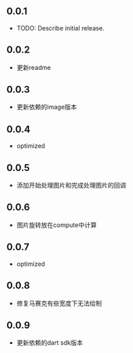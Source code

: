 ## 0.0.1

* TODO: Describe initial release.
  
## 0.0.2

* 更新readme
  
## 0.0.3

* 更新依赖的image版本
  
## 0.0.4

* optimized
  
## 0.0.5

* 添加开始处理图片和完成处理图片的回调
  
## 0.0.6

* 图片旋转放在compute中计算
  
## 0.0.7

* optimized
  
## 0.0.8

* 修复马赛克有些宽度下无法绘制
  
## 0.0.9

* 更新依赖的dart sdk版本
